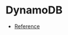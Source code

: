 # DynamoDB

- [Reference](https://docs.aws.amazon.com/amazondynamodb/latest/developerguide/getting-started-step-1.html)
